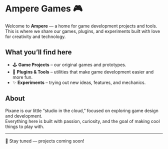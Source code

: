 # Ampere Games 🎮

Welcome to **Ampere** — a home for game development projects and tools.  
This is where we share our games, plugins, and experiments built with love for creativity and technology.  

## What you’ll find here
- 🕹️ **Game Projects** – our original games and prototypes.  
- 🔌 **Plugins & Tools** – utilities that make game development easier and more fun.  
- ✨ **Experiments** – trying out new ideas, features, and mechanics.  

## About
Pixane is our little “studio in the cloud,” focused on exploring game design and development.  
Everything here is built with passion, curiosity, and the goal of making cool things to play with.  

---
🚀 Stay tuned — projects coming soon!
